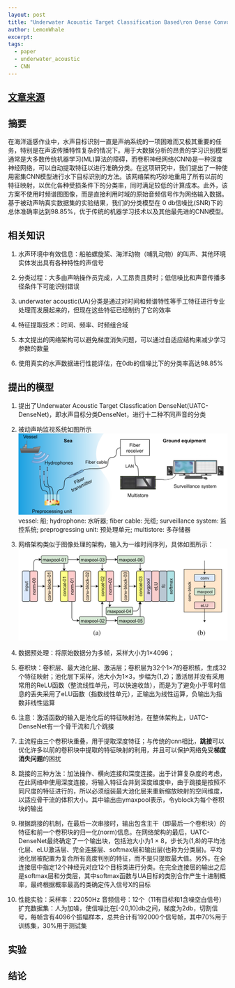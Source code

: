 ```yaml
---
layout: post
title: "Underwater Acoustic Target Classification Based\ron Dense Convolutional Neural Network"
author: LemonWhale
excerpt: 
tags:
  - paper
  - underwater_acoustic
  - CNN
---
```

## [文章来源](https://ieeexplore.ieee.org/document/9229102)

## 摘要
在海洋遥感作业中，水声目标识别一直是声纳系统的一项困难而又极其重要的任务，特别是在声波传播特性复杂的情况下。用于大数据分析的昂贵的学习识别模型通常是大多数传统机器学习(ML)算法的障碍，而卷积神经网络(CNN)是一种深度神经网络，可以自动提取特征以进行准确分类。在这项研究中，我们提出了一种使用密集CNN模型进行水下目标识别的方法。该网络架构巧妙地重用了所有以前的特征映射，以优化各种受损条件下的分类率，同时满足较低的计算成本。此外，该方案不使用时频谱图图像，而是直接利用时域的原始音频信号作为网络输入数据。基于被动声呐真实数据集的实验结果，我们的分类模型在 0 db信噪比(SNR)下的总体准确率达到98.85%，优于传统的机器学习技术以及其他最先进的CNN模型。
## 相关知识
1. 水声环境中有效信息：船舶螺旋桨、海洋动物（哺乳动物）的叫声、其他环境实体发出具有各种特性的声信号

1. 分类过程：大多由声呐操作员完成，人工昂贵且费时；低信噪比和声音传播多径条件下可能识别错误

1. underwater acoustic(UA)分类是通过对时间和频谱特性等手工特征进行专业处理而发展起来的，但现在这些特征已经制约了它的效率

1. 特征提取技术：时间、频率、时频组合域

1. 本文提出的网络架构可以避免梯度消失问题，可以通过自适应结构来减少学习参数的数量

1. 使用真实的水声数据进行性能评估，在0db的信噪比下的分类率高达98.85%

## 提出的模型
1. 提出了Underwater Acoustic Target Classfication DenseNet(UATC-DenseNet)，即水声目标分类DenseNet，进行十二种不同声音的分类

1. 被动声呐监视系统如图所示![](/attachment/papers/Underwater_Acoustic_Target_Classification_Based_on_Dense_Convolutional_Neural_Network/被动声学检测系统.png)vessel: 船; hydrophone: 水听器; fiber cable: 光缆; surveillance system: 监控系统; preprogressing unit: 预处理单元; multistore: 多存储器

1. 网络架构类似于图像处理的架构，输入为一维时间序列，具体如图所示：![](/attachment/papers/Underwater_Acoustic_Target_Classification_Based_on_Dense_Convolutional_Neural_Network/网络架构.png)

1. 数据预处理：将原始数据分为多帧，采样大小为1×4096；

1. 卷积块：卷积层、最大池化层、激活层；卷积层为32个1×7的卷积核，生成32个特征映射；池化层下采样，池大小为1×3，步幅为(1,2)；激活层并没有采用常用的ReLU函数（整流线性单元，可以快速收敛），而是为了避免小于零时信息的丢失采用了eLU函数（指数线性单元），正输出为线性运算，负输出为指数非线性运算

1. 注意：激活函数的输入是池化后的特征映射池，在整体架构上，UATC-DenseNet有一个骨干流和几个跳接

1. 主流程由三个卷积块重叠，用于提取深度特征；与传统的cnn相比，**跳接**可以优化许多以前的卷积块中提取的特征映射的利用，并且可以保护网络免受**梯度消失问题**的困扰

1. 跳接的三种方法：加法操作、横向连接和深度连接。出于计算复杂度的考虑，在此网络中使用深度连接，将输入特征合并到深度维度中，由于跳接是按照不同尺度的特征进行的，所以必须组装最大池化层来重新缩放映射的空间维度，以适应骨干流的体积大小，其中输出由ymaxpool表示，令yblock为每个卷积块的输出

1. 根据跳接的机制，在最后一次串接时，输出包含主干（即最后一个卷积块）的特征和前一个卷积块的归一化(norm)信息。在网络架构的最后，UATC-DenseNet最终确定了一个输出块，包括池大小为1 × 8，步长为(1,8)的平均池化层、eLU激活层、完全连接层、softmax层和输出层(也称为分类层)。平均池化层被配置为复合所有高度判别的特征，而不是只提取最大值。另外，在全连接层中指定12个神经元对应12个目标类进行分类。在完全连接层的输出之后是softmax层和分类层，其中softmax函数与UA目标的类别合作产生十进制概率，最终根据概率最高的类确定传入信号X的目标

1. 性能实验：采样率：22050Hz 音频信号：12个（11有目标和1含噪空白信号）扩充数据集：人为加噪，使信噪比在[-20,10]db之间，梯度为2db，切割信号，每帧含有4096个振幅样本，总共合计有192000个信号帧，其中70%用于训练集，30%用于测试集

## 实验

## 结论
